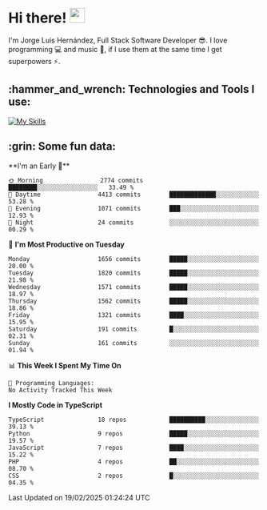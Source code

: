 <h1 align="left">
 <abc>
  <br>Hi there! <img src="https://user-images.githubusercontent.com/42378118/110234147-e3259600-7f4e-11eb-95be-0c4047144dea.gif" width="30"><br>
 </abc>
</h1>

I'm Jorge Luis Hernández, Full Stack Software Developer :sunglasses:. I love programming :computer: and music :musical_score:, if I use them at the same time I get superpowers :zap:. 


<h2 align="left">:hammer_and_wrench: Technologies and Tools I use:</h2>

[![My Skills](https://skillicons.dev/icons?i=js,ts,html,css,py,vue,react,next,nest,postgres,mysql)](https://skillicons.dev)

<h2 align="left">:grin: Some fun data:</h2>
<!--START_SECTION:waka-->
**I'm an Early 🐤** 

```text
🌞 Morning                2774 commits        ████████░░░░░░░░░░░░░░░░░   33.49 % 
🌆 Daytime                4413 commits        █████████████░░░░░░░░░░░░   53.28 % 
🌃 Evening                1071 commits        ███░░░░░░░░░░░░░░░░░░░░░░   12.93 % 
🌙 Night                  24 commits          ░░░░░░░░░░░░░░░░░░░░░░░░░   00.29 % 
```
📅 **I'm Most Productive on Tuesday** 

```text
Monday                   1656 commits        █████░░░░░░░░░░░░░░░░░░░░   20.00 % 
Tuesday                  1820 commits        █████░░░░░░░░░░░░░░░░░░░░   21.98 % 
Wednesday                1571 commits        █████░░░░░░░░░░░░░░░░░░░░   18.97 % 
Thursday                 1562 commits        █████░░░░░░░░░░░░░░░░░░░░   18.86 % 
Friday                   1321 commits        ████░░░░░░░░░░░░░░░░░░░░░   15.95 % 
Saturday                 191 commits         █░░░░░░░░░░░░░░░░░░░░░░░░   02.31 % 
Sunday                   161 commits         ░░░░░░░░░░░░░░░░░░░░░░░░░   01.94 % 
```


📊 **This Week I Spent My Time On** 

```text
💬 Programming Languages: 
No Activity Tracked This Week
```

**I Mostly Code in TypeScript** 

```text
TypeScript               18 repos            ██████████░░░░░░░░░░░░░░░   39.13 % 
Python                   9 repos             █████░░░░░░░░░░░░░░░░░░░░   19.57 % 
JavaScript               7 repos             ████░░░░░░░░░░░░░░░░░░░░░   15.22 % 
PHP                      4 repos             ██░░░░░░░░░░░░░░░░░░░░░░░   08.70 % 
CSS                      2 repos             █░░░░░░░░░░░░░░░░░░░░░░░░   04.35 % 
```




 Last Updated on 19/02/2025 01:24:24 UTC
<!--END_SECTION:waka-->

